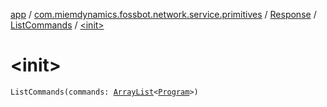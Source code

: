 [app](../../../index.md) / [com.miemdynamics.fossbot.network.service.primitives](../../index.md) / [Response](../index.md) / [ListCommands](index.md) / [&lt;init&gt;](./-init-.md)

# &lt;init&gt;

`ListCommands(commands: `[`ArrayList`](https://kotlinlang.org/api/latest/jvm/stdlib/kotlin.collections/-array-list/index.html)`<`[`Program`](../../../com.miemdynamics.fossbot.data.entity/-program/index.md)`>)`
